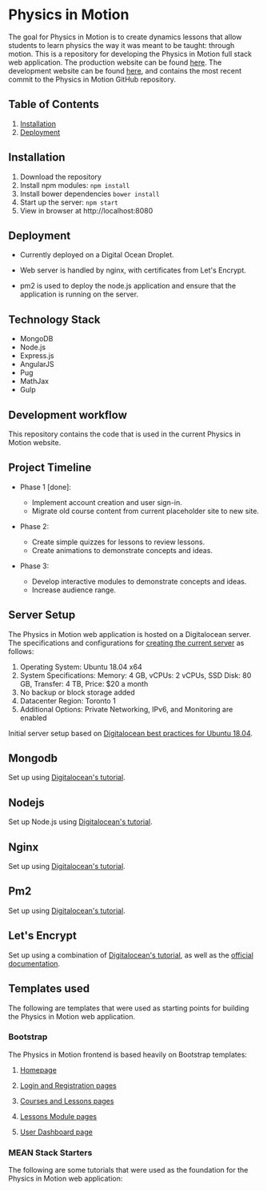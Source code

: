 # Physics in Motion

The goal for Physics in Motion is to create dynamics lessons that allow students to learn physics the way it was meant to be taught: through motion. This is a repository for developing the Physics in Motion full stack web application. The production website can be found [here](https://physicsinmotion.ca). The development website can be found [here](https://dev.physicsinmotion.ca), and contains the most recent commit to the Physics in Motion GitHub repository.

## Table of Contents

1. [Installation](#installation)
2. [Deployment](#deployment)

## Installation

1. Download the repository
2. Install npm modules: `npm install`
3. Install bower dependencies `bower install`
4. Start up the server: `npm start`
5. View in browser at http://localhost:8080

## Deployment

* Currently deployed on a Digital Ocean Droplet.

* Web server is handled by nginx, with certificates from Let's Encrypt.

* pm2 is used to deploy the node.js application and ensure that the application is running on the server.

## Technology Stack

* MongoDB
* Node.js
* Express.js
* AngularJS
* Pug
* MathJax
* Gulp

## Development workflow

This repository contains the code that is used in the current Physics in Motion website.

## Project Timeline

* Phase 1 [done]:
  * Implement account creation and user sign-in.
  * Migrate old course content from current placeholder site to new site.

* Phase 2:
  * Create simple quizzes for lessons to review lessons.
  * Create animations to demonstrate concepts and ideas.

* Phase 3:
  * Develop interactive modules to demonstrate concepts and ideas.
  * Increase audience range.

## Server Setup

The Physics in Motion web application is hosted on a Digitalocean server. The specifications and configurations for [creating the current server](https://www.digitalocean.com/docs/droplets/how-to/create/) as follows:

1. Operating System: Ubuntu 18.04 x64
2. System Specifications: Memory: 4 GB, vCPUs: 2 vCPUs, SSD Disk: 80 GB, Transfer: 4 TB, Price: $20 a month
3. No backup or block storage added
4. Datacenter Region: Toronto 1
5. Additional Options: Private Networking, IPv6, and Monitoring are enabled

Initial server setup based on [Digitalocean best practices for Ubuntu 18.04](https://www.digitalocean.com/community/tutorials/initial-server-setup-with-ubuntu-18-04).

## Mongodb

Set up using [Digitalocean's tutorial](https://www.digitalocean.com/community/tutorials/how-to-install-mongodb-on-ubuntu-18-04).

## Nodejs

Set up Node.js using [Digitalocean's tutorial](https://www.digitalocean.com/community/tutorials/how-to-install-node-js-on-ubuntu-18-04).

## Nginx

Set up using [Digitalocean's tutorial](https://www.digitalocean.com/community/tutorials/how-to-install-nginx-on-ubuntu-18-04).

## Pm2

Set up using [Digitalocean's tutorial](https://www.digitalocean.com/community/tutorials/how-to-set-up-a-node-js-application-for-production-on-ubuntu-18-04#step-3-%E2%80%94-installing-pm2).

## Let's Encrypt

Set up using a combination of [Digitalocean's tutorial](https://www.digitalocean.com/community/tutorials/how-to-secure-nginx-with-let-s-encrypt-on-ubuntu-18-04), as well as the [official documentation](https://certbot.eff.org/lets-encrypt/ubuntubionic-nginx).

## Templates used

The following are templates that were used as starting points for building the Physics in Motion web application.

### Bootstrap

The Physics in Motion frontend is based heavily on Bootstrap templates:

1. [Homepage](https://getbootstrap.com/docs/4.1/examples/carousel/)

2. [Login and Registration pages](https://getbootstrap.com/docs/4.1/examples/floating-labels/)

3. [Courses and Lessons pages](https://getbootstrap.com/docs/4.1/examples/album/)

4. [Lessons Module pages](https://blackrockdigital.github.io/startbootstrap-shop-item/)

5. [User Dashboard page](https://getbootstrap.com/docs/4.1/examples/offcanvas/)


### MEAN Stack Starters

The following are some tutorials that were used as the foundation for the Physics in Motion web application:
